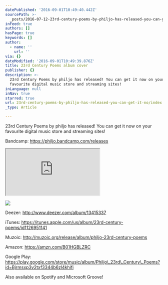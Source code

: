 ```yaml
---
datePublished: '2016-09-01T10:49:40.442Z'
sourcePath: >-
  _posts/2016-07-12-23rd-century-poems-by-philjo-has-released-you-can-get-it-no.md
inFeed: true
authors: []
hasPage: true
keywords: []
author:
  - name: ''
    url: ''
via: {}
dateModified: '2016-09-01T10:49:39.876Z'
title: 23rd Century Poems album cover
publisher: {}
description: >-
  23rd Century Poems by philjo has released! You can get it now on your
  favourite digital music store and streaming sites!
inLanguage: null
inNav: true
starred: true
url: 23rd-century-poems-by-philjo-has-released-you-can-get-it-no/index.html
_type: Article

---
```

23rd Century Poems by philjo has released! You can get it now on your favourite digital music store and streaming sites!

Bandcamp: https://philjo.bandcamp.com/releases

<iframe src="https://the-grid.github.io/ed-userhtml/?g=eJxVkDFvgzAQhff8Cpc9MYFWSQhmSTOXoUvHMz6wGxujs1FKf30hVJV6y-m9Oz19euXT69vl_aO-Mh2drTbl75JeTSzEyaJIJDS3jvzYq23jraeimaA_J9VmU5qWwOHfoyeFVLD0zO5GRV2wQ5oOX2em0XQ6FmyfLTJhgRqR6BiHUHAuoVcNuGHXeMevTqJSqGoLExIHK0cnsuPpuH8-pKcjD-YbhQXqkMtuphH5Y7g1_W2RGUqVv_BIM7M1IYoWbEAOFO-ebiI4sHa59mEAwj6KSCPymQjBWQyhKoFpwnbFm-kGbeyn3_2DfFDxLKe5kDljpGk7eHQhqRaPXVaP1YvH5MTWjJJDVfK1seoHkw6BgA" style=""></iframe>

![](https://s3-us-west-2.amazonaws.com/the-grid-img/p/da86ead79bfbb57360f91cc01d93cd0eae2fdedf.jpg)

Deezer: http://www.deezer.com/album/13415337

iTunes: https://itunes.apple.com/us/album/23rd-century-poems/id1126951141

Muzoic: http://muzoic.org/release/album/philjo-23rd-century-poems

Amazon: https://amzn.com/B01HGBLZRC

Google Play: https://play.google.com/store/music/album/Philjo\_23rd\_Century\_Poems?id=Bjrmsxp3v2txf3344b6zl4khifi

Also available on Spotify and Microsoft Groove!